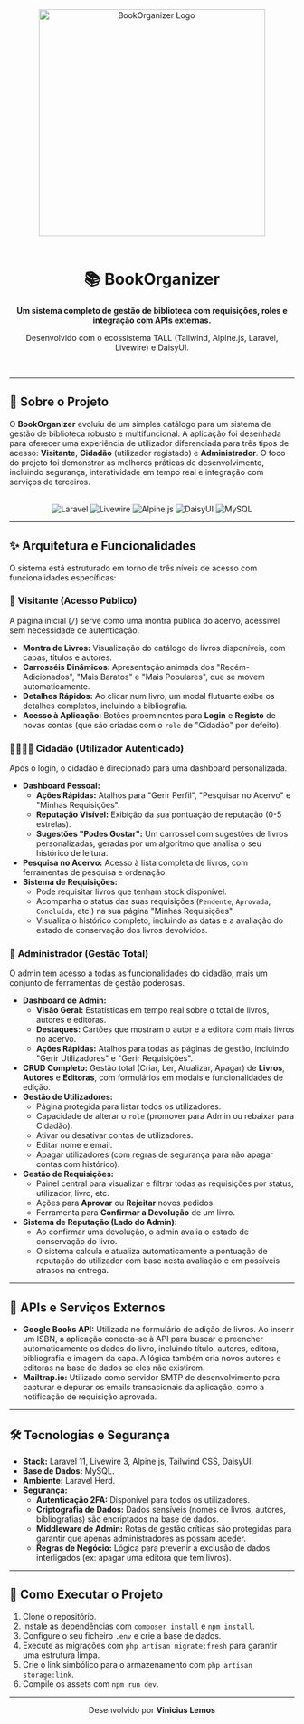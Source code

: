 <div align="center">
  <img src="https://i.imgur.com/LBbsz9A.png" width="400" alt="BookOrganizer Logo">
  <br><br>
  <h1>📚 BookOrganizer</h1>
  <p><strong>Um sistema completo de gestão de biblioteca com requisições, roles e integração com APIs externas.</strong></p>
  <p>Desenvolvido com o ecossistema TALL (Tailwind, Alpine.js, Laravel, Livewire) e DaisyUI.</p>
  <br>
</div>

---

## 🌟 Sobre o Projeto

O **BookOrganizer** evoluiu de um simples catálogo para um sistema de gestão de biblioteca robusto e multifuncional. A aplicação foi desenhada para oferecer uma experiência de utilizador diferenciada para três tipos de acesso: **Visitante**, **Cidadão** (utilizador registado) e **Administrador**. O foco do projeto foi demonstrar as melhores práticas de desenvolvimento, incluindo segurança, interatividade em tempo real e integração com serviços de terceiros.

<br>

<div align="center">
  <img src="https://img.shields.io/badge/Laravel-FF2D20?style=for-the-badge&logo=laravel&logoColor=white" alt="Laravel">
  <img src="https://img.shields.io/badge/Livewire-4F318B?style=for-the-badge" alt="Livewire">
  <img src="https://img.shields.io/badge/Alpine.js-8BC0D0?style=for-the-badge&logo=alpine.js&logoColor=black" alt="Alpine.js">
  <img src="https://img.shields.io/badge/DaisyUI-5A0EF8?style=for-the-badge" alt="DaisyUI">
  <img src="https://img.shields.io/badge/MySQL-4479A1?style=for-the-badge&logo=mysql&logoColor=white" alt="MySQL">
</div>

---

## ✨ Arquitetura e Funcionalidades

O sistema está estruturado em torno de três níveis de acesso com funcionalidades específicas:

### 👤 **Visitante (Acesso Público)**
A página inicial (`/`) serve como uma montra pública do acervo, acessível sem necessidade de autenticação.
- **Montra de Livros:** Visualização do catálogo de livros disponíveis, com capas, títulos e autores.
- **Carrosséis Dinâmicos:** Apresentação animada dos "Recém-Adicionados", "Mais Baratos" e "Mais Populares", que se movem automaticamente.
- **Detalhes Rápidos:** Ao clicar num livro, um modal flutuante exibe os detalhes completos, incluindo a bibliografia.
- **Acesso à Aplicação:** Botões proeminentes para **Login** e **Registo** de novas contas (que são criadas com o `role` de "Cidadão" por defeito).

### 👨‍👩‍👧‍👦 **Cidadão (Utilizador Autenticado)**
Após o login, o cidadão é direcionado para uma dashboard personalizada.
- **Dashboard Pessoal:**
    - **Ações Rápidas:** Atalhos para "Gerir Perfil", "Pesquisar no Acervo" e "Minhas Requisições".
    - **Reputação Visível:** Exibição da sua pontuação de reputação (0-5 estrelas).
    - **Sugestões "Podes Gostar":** Um carrossel com sugestões de livros personalizadas, geradas por um algoritmo que analisa o seu histórico de leitura.
- **Pesquisa no Acervo:** Acesso à lista completa de livros, com ferramentas de pesquisa e ordenação.
- **Sistema de Requisições:**
    - Pode requisitar livros que tenham stock disponível.
    - Acompanha o status das suas requisições (`Pendente`, `Aprovada`, `Concluída`, etc.) na sua página "Minhas Requisições".
    - Visualiza o histórico completo, incluindo as datas e a avaliação do estado de conservação dos livros devolvidos.

### 👑 **Administrador (Gestão Total)**
O admin tem acesso a todas as funcionalidades do cidadão, mais um conjunto de ferramentas de gestão poderosas.
- **Dashboard de Admin:**
    - **Visão Geral:** Estatísticas em tempo real sobre o total de livros, autores e editoras.
    - **Destaques:** Cartões que mostram o autor e a editora com mais livros no acervo.
    - **Ações Rápidas:** Atalhos para todas as páginas de gestão, incluindo "Gerir Utilizadores" e "Gerir Requisições".
- **CRUD Completo:** Gestão total (Criar, Ler, Atualizar, Apagar) de **Livros**, **Autores** e **Editoras**, com formulários em modais e funcionalidades de edição.
- **Gestão de Utilizadores:**
    - Página protegida para listar todos os utilizadores.
    - Capacidade de alterar o `role` (promover para Admin ou rebaixar para Cidadão).
    - Ativar ou desativar contas de utilizadores.
    - Editar nome e email.
    - Apagar utilizadores (com regras de segurança para não apagar contas com histórico).
- **Gestão de Requisições:**
    - Painel central para visualizar e filtrar todas as requisições por status, utilizador, livro, etc.
    - Ações para **Aprovar** ou **Rejeitar** novos pedidos.
    - Ferramenta para **Confirmar a Devolução** de um livro.
- **Sistema de Reputação (Lado do Admin):**
    - Ao confirmar uma devolução, o admin avalia o estado de conservação do livro.
    - O sistema calcula e atualiza automaticamente a pontuação de reputação do utilizador com base nesta avaliação e em possíveis atrasos na entrega.

---

## 🔌 APIs e Serviços Externos

*   **Google Books API:** Utilizada no formulário de adição de livros. Ao inserir um ISBN, a aplicação conecta-se à API para buscar e preencher automaticamente os dados do livro, incluindo título, autores, editora, bibliografia e imagem da capa. A lógica também cria novos autores e editoras na base de dados se eles não existirem.
*   **Mailtrap.io:** Utilizado como servidor SMTP de desenvolvimento para capturar e depurar os emails transacionais da aplicação, como a notificação de requisição aprovada.

---

## 🛠️ Tecnologias e Segurança

*   **Stack:** Laravel 11, Livewire 3, Alpine.js, Tailwind CSS, DaisyUI.
*   **Base de Dados:** MySQL.
*   **Ambiente:** Laravel Herd.
*   **Segurança:**
    *   **Autenticação 2FA:** Disponível para todos os utilizadores.
    *   **Criptografia de Dados:** Dados sensíveis (nomes de livros, autores, bibliografias) são encriptados na base de dados.
    *   **Middleware de Admin:** Rotas de gestão críticas são protegidas para garantir que apenas administradores as possam aceder.
    *   **Regras de Negócio:** Lógica para prevenir a exclusão de dados interligados (ex: apagar uma editora que tem livros).

---

## 🚀 Como Executar o Projeto

1.  Clone o repositório.
2.  Instale as dependências com `composer install` e `npm install`.
3.  Configure o seu ficheiro `.env` e crie a base de dados.
4.  Execute as migrações com `php artisan migrate:fresh` para garantir uma estrutura limpa.
5.  Crie o link simbólico para o armazenamento com `php artisan storage:link`.
6.  Compile os assets com `npm run dev`.

---

<div align="center">
  <p>Desenvolvido por <strong>Vinicius Lemos</strong></p>
</div>
